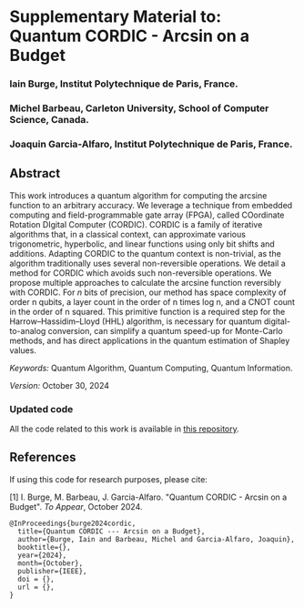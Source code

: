 Supplementary Material to: Quantum CORDIC - Arcsin on a Budget 
===

### Iain Burge, Institut Polytechnique de Paris, France.

### Michel Barbeau, Carleton University, School of Computer Science, Canada.

### Joaquin Garcia-Alfaro, Institut Polytechnique de Paris, France.

## Abstract

This work introduces a quantum algorithm for computing the arcsine 
function to an arbitrary accuracy. We leverage
a technique from embedded computing and field-programmable
gate array (FPGA), called COordinate Rotation DIgital Computer 
(CORDIC). CORDIC is a family of iterative algorithms
that, in a classical context, can approximate various trigonometric, 
hyperbolic, and linear functions using only bit shifts and
additions. Adapting CORDIC to the quantum context is non-trivial, 
as the algorithm traditionally uses several non-reversible
operations. We detail a method for CORDIC which avoids such
non-reversible operations. We propose multiple approaches to
calculate the arcsine function reversibly with CORDIC. For $n$ bits
of precision, our method has space complexity of order n qubits,
a layer count in the order of n times log n, and a CNOT count in
the order of n squared. This primitive function is a required step
for the Harrow–Hassidim–Lloyd (HHL) algorithm, is necessary
for quantum digital-to-analog conversion, can simplify a quantum
speed-up for Monte-Carlo methods, and has direct applications
in the quantum estimation of Shapley values.

*Keywords:* Quantum Algorithm, Quantum Computing, Quantum Information.

*Version:* October 30, 2024

### Updated code

All the code related to this work is available in <a href="https://github.com/iain-burge/QuantumCORDIC">this repository</a>. 

## References

If using this code for research purposes, please cite:

[1] I. Burge, M. Barbeau, J. Garcia-Alfaro. "Quantum CORDIC - Arcsin on a Budget". *To Appear*, October 2024. 


```
@InProceedings{burge2024cordic,
  title={Quantum CORDIC --- Arcsin on a Budget},
  author={Burge, Iain and Barbeau, Michel and Garcia-Alfaro, Joaquin},
  booktitle={},
  year={2024},
  month={October},
  publisher={IEEE},
  doi = {},
  url = {},
}
```

